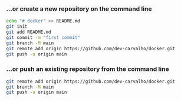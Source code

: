 ### …or create a new repository on the command line

```bash
echo "# docker" >> README.md
git init
git add README.md
git commit -m "first commit"
git branch -M main
git remote add origin https://github.com/dev-carvalho/docker.git
git push -u origin main
```

### …or push an existing repository from the command line

```bash
git remote add origin https://github.com/dev-carvalho/docker.git
git branch -M main
git push -u origin main
```
